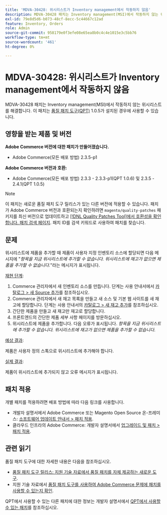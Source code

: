 ```yaml
---
title: 'MDVA-30428: 위시리스트가 Inventory management에서 작동하지 않음'
description: MDVA-30428 패치는 Inventory management(MSI)에서 작동하지 않는 위시리스트를 해결합니다. 이 패치는 [Quality Patches Tool (QPT)](/help/announcements/adobe-commerce-announcements/magento-quality-patches-released-new-tool-to-self-serve-quality-patches.md) 1.0.5가 설치된 경우 사용할 수 있습니다.
exl-id: 79e8d5d6-b073-48cf-8ecc-5c44667c12ad
feature: Inventory, Orders
role: Admin
source-git-commit: 958179e0f3efe08e65ea8b0c4c4e1015e3c5bb76
workflow-type: tm+mt
source-wordcount: '461'
ht-degree: 0%

---
```


# MDVA-30428: 위시리스트가 Inventory management에서 작동하지 않음

MDVA-30428 패치는 Inventory management(MSI)에서 작동하지 않는 위시리스트를 해결합니다. 이 패치는 [품질 패치 도구(QPT)](/help/announcements/adobe-commerce-announcements/magento-quality-patches-released-new-tool-to-self-serve-quality-patches.md) 1.0.5가 설치된 경우에 사용할 수 있습니다.

## 영향을 받는 제품 및 버전

**Adobe Commerce 버전에 대한 패치가 만들어졌습니다.**

* Adobe Commerce(모든 배포 방법) 2.3.5-p1

**Adobe Commerce 버전과 호환:**

* Adobe Commerce(모든 배포 방법) 2.3.3 - 2.3.3-p1(QPT 1.0.6) 및 2.3.5 - 2.4.1(QPT 1.0.5)

>[!NOTE]
>
>이 패치는 새로운 품질 패치 도구 릴리스가 있는 다른 버전에 적용할 수 있습니다. 패치가 Adobe Commerce 버전과 호환되는지 확인하려면 `magento/quality-patches` 패키지를 최신 버전으로 업데이트하고 [[!DNL Quality Patches Tool]에서 호환성을 확인합니다. 패치 검색 페이지](https://devdocs.magento.com/quality-patches/tool.html#patch-grid). 패치 ID를 검색 키워드로 사용하여 패치를 찾습니다.

## 문제

위시리스트에 제품을 추가할 때 제품이 사용자 지정 인벤토리 소스에 할당되면 다음 메시지에 &quot;*항목을 지금 위시리스트에 추가할 수 없습니다. 위시리스트에 재고가 없으면 제품을 추가할 수 없습니다.*&quot;라는 메시지가 표시됩니다.

<u>재현 단계</u>:

1. Commerce 관리자에서 새 인벤토리 소스를 만듭니다. 단계는 사용 안내서에서 [카탈로그 > 새 Source 추가](https://docs.magento.com/user-guide/catalog/inventory-sources-add.html?itm_source=merchdocs&amp;itm_medium=search_page&amp;itm_campaign=federated_search&amp;itm_term=new%20inventory%20source)를 참조하십시오.
1. Commerce 관리자에서 새 재고 목록을 만들고 새 소스 및 기본 웹 사이트를 새 재고에 할당합니다. 단계는 사용 안내서의 [카탈로그 > 새 재고 추가](https://docs.magento.com/user-guide/catalog/inventory-stock-add.html#add-new-stock)를 참조하십시오.
1. 간단한 제품을 만들고 새 재고만 재고로 할당합니다.
1. 프론트엔드의 간단한 제품 세부 사항 페이지를 방문하십시오.
1. 위시리스트에 제품을 추가합니다. 다음 오류가 표시됩니다. *항목을 지금 위시리스트에 추가할 수 없습니다. 위시리스트에 재고가 없으면 제품을 추가할 수 없습니다*.

<u>예상 결과</u>:

제품은 사용자 정의 스톡으로 위시리스트에 추가해야 합니다.

<u>실제 결과</u>:

제품이 위시리스트에 추가되지 않고 오류 메시지가 표시됩니다.

## 패치 적용

개별 패치를 적용하려면 배포 방법에 따라 다음 링크를 사용합니다.

* 개발자 설명서에서 Adobe Commerce 또는 Magento Open Source 온-프레미스: [소프트웨어 업데이트 안내서 > 패치 적용](https://devdocs.magento.com/guides/v2.4/comp-mgr/patching/mqp.html).
* 클라우드 인프라의 Adobe Commerce: 개발자 설명서에서 [업그레이드 및 패치 > 패치 적용](https://devdocs.magento.com/cloud/project/project-patch.html).

## 관련 읽기

품질 패치 도구에 대한 자세한 내용은 다음을 참조하십시오.

* [품질 패치 도구 릴리스: 지원 기술 자료에서 품질 패치를 자체 제공하는 새로운 도구](/help/announcements/adobe-commerce-announcements/magento-quality-patches-released-new-tool-to-self-serve-quality-patches.md).
* 지원 기술 자료에서 [품질 패치 도구를 사용하여 Adobe Commerce 문제에 패치를 사용할 수 있는지 확인](/help/support-tools/patches-available-in-qpt-tool/check-patch-for-magento-issue-with-magento-quality-patches.md).

QPT에서 사용할 수 있는 다른 패치에 대한 정보는 개발자 설명서에서 [QPT에서 사용할 수 있는 패치](https://devdocs.magento.com/quality-patches/tool.html#patch-grid)를 참조하십시오.
